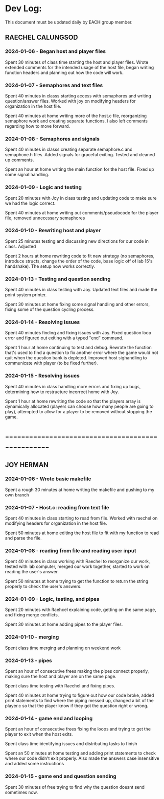 # Dev Log:

This document must be updated daily by EACH group member.

## RAECHEL CALUNGSOD

### 2024-01-06 - Began host and player files
Spent 30 minutes of class time starting the host and player files. Wrote 
extended comments for the intended usage of the host file, began writing
function headers and planning out how the code will work.

### 2024-01-07 - Semaphores and text files
Spent 40 minutes in classs starting access with semaphores and writing
question/answer files. Worked with joy on modifying headers for 
organization in the host file.

Spent 40 minutes at home writing more of the host.c file, reorganizing
semaphore work and creating separate functions. I also left comments
regarding how to move forward.

### 2024-01-08 - Semaphores and signals
Spent 40 minutes in classs creating separate semaphore.c and semaphone.h
files. Added signals for graceful exiting. Tested and cleaned up comments.

Spent an hour at home writing the main function for the host file. Fixed
up some signal handling.

### 2024-01-09 - Logic and testing
Spent 20 minutes with Joy in class testing and updating code to make sure
we had the logic correct.

Spent 40 minutes at home writing out comments/pseudocode for the player
file, removed unnecessary semaphores

### 2024-01-10 - Rewriting host and player
Spent 25 minutes testing and discussing new directions for our code in
class. Adjusted

Spent 2 hours at home rewriting code to fit new strategy (no semaphores,
introduce structs, change the order of the code, base logic off of lab
15's handshake). The setup now works correctly.

### 2024-01-13 - Testing and question sending
Spent 40 minutes in class testing with Joy. Updated text files and made 
the point system printer.

Spent 30 minutes at home fixing some signal handling and other errors,
fixing some of the question cycling process.

### 2024-01-14 - Resolving issues
Spent 40 minutes finding and fixing issues with Joy. Fixed question
loop error and figured out exiting with a typed "end" command.

Spent 1 hour at home continuing to test and debug. Rewrote the
function that's used to find a question to fix another error where 
the game would not quit when the question bank is depleted. Improved
host sighandling to communicate with player (to be fixed further).

### 2024-01-15 - Resolving issues
Spent 40 minutes in class handling more errors and fixing up bugs,
determining how to restructure incorrect home with Joy.

Spent 1 hour at home rewriting the code so that the players array is 
dynamically allocated (players can choose how many people are going
to play), attempted to allow for a player to be removed without 
stopping the game.





# ------------------------------------------------- #

## JOY HERMAN 

### 2024-01-06 - Wrote basic makefile
Spent a rough 30 minutes at home writing the makefile and pushing to my 
own branch

### 2024-01-07 - Host.c: reading from text file
Spent 40 minutes in class starting to read from file. Worked with raechel
on modifying headers for organization in the host file.

Spent 50 minutes at home editing the host file to fit with my function
to read and parse the file.

### 2024-01-08 - reading from file and reading user input
Spent 40 minutes in class working with Raechel to reorganize our work,
tested with lab computer, merged our work together, started to work on
reading the user's answer.

Spent 50 minutes at home trying to get the function to return the string
properly to check the user's answers.

### 2024-01-09 - Logic, testing, and pipes
Spent 20 minutes with Raehcel explaining code, getting on the same page,
and fixing merge conflicts.

Spent 30 minutes at home adding pipes to the player files.

### 2024-01-10 - merging
Spent class time merging and planning on weekend work

### 2024-01-13 - pipes
Spent an hour of consecutive frees making the pipes connect properly,
making sure the host and player are on the same page.

Spent class time testing with Raechel and fixing pipes.

Spent 40 minutes at home trying to figure out how our code broke, 
added print statements to find where the piping messed up, changed 
a bit of the player.c so that the player know if they got the 
question right or wrong.

### 2024-01-14 - game end and looping
Spent an hour of consecutive frees fixing the loops and trying to get 
the player to exit when the host exits.

Spent class time identifying issues and distributing tasks to finish

Spent an 50 minutes at home testing and adding print statements to 
check where our code didn't exit properly. Also made the answers case 
insensitive and added some instructions

### 2024-01-15 - game end and question sending
Spent 30 minutes of free trying to find why the question doesnt send
sometimes now.
